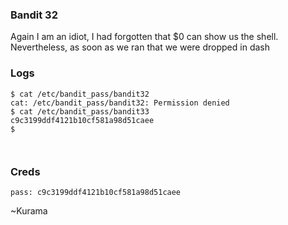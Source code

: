 ### Bandit 32

Again I am an idiot, I had forgotten that $0 can show us the shell. Nevertheless, as soon as we ran that we were dropped in dash

### Logs
```
$ cat /etc/bandit_pass/bandit32
cat: /etc/bandit_pass/bandit32: Permission denied
$ cat /etc/bandit_pass/bandit33
c9c3199ddf4121b10cf581a98d51caee
$ 



```

### Creds
```
pass: c9c3199ddf4121b10cf581a98d51caee
```


 ~Kurama

